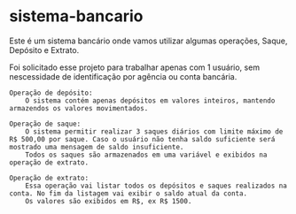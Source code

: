 # sistema-bancario

Este é um sistema bancário onde vamos utilizar algumas operações, Saque, Depósito e Extrato.
 
Foi solicitado esse projeto para trabalhar apenas com 1 usuário, sem nescessidade de identificação por agência ou conta bancária.

    Operação de depósito:
        O sistema contém apenas depósitos em valores inteiros, mantendo armazendos os valores movimentados.

    Operação de saque:
        O sistema permitir realizar 3 saques diários com limite máximo de R$ 500,00 por saque. Caso o usuário não tenha saldo suficiente será mostrado uma mensagem de saldo insuficiente.
        Todos os saques são armazenados em uma variável e exibidos na operação de extrato.

    Operação de extrato:
        Essa operação vai listar todos os depósitos e saques realizados na conta. No fim da listagem vai exibir o saldo atual da conta.
        Os valores são exibidos em R$, ex R$ 1500.